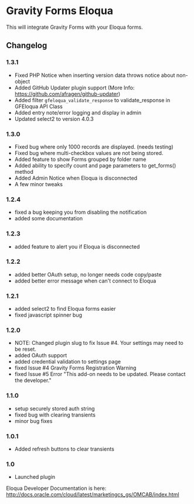 # Gravity Forms Eloqua

This will integrate Gravity Forms with your Eloqua forms.

## Changelog

### 1.3.1
  * Fixed PHP Notice when inserting version data throws notice about non-object
  * Added GitHub Updater plugin support (More Info: https://github.com/afragen/github-updater)
  * Added filter `gfeloqua_validate_response` to validate_response in GFEloqua API Class
  * Added entry note/error logging and display in admin
  * Updated select2 to version 4.0.3

### 1.3.0
  * Fixed bug where only 1000 records are displayed. (needs testing)
  * Fixed bug where multi-checkbox values are not being stored.
  * Added feature to show Forms grouped by folder name
  * Added ability to specify count and page parameters to get_forms() method
  * Added Admin Notice when Eloqua is disconnected
  * A few minor tweaks

### 1.2.4
  * fixed a bug keeping you from disabling the notification
  * added some documentation

### 1.2.3
  * added feature to alert you if Eloqua is disconnected

### 1.2.2
  * added better OAuth setup, no longer needs code copy/paste
  * added better error message when can't connect to Eloqua

### 1.2.1
  * added select2 to find Eloqua forms easier
  * fixed javascript spinner bug

### 1.2.0
  * NOTE: Changed plugin slug to fix Issue #4. Your settings may need to be reset.
  * added OAuth support
  * added credential validation to settings page
  * fixed Issue #4 Gravity Forms Registration Warning
  * fixed Issue #5 Error "This add-on needs to be updated. Please contact the developer."

### 1.1.0
  * setup securely stored auth string
  * fixed bug with clearing transients
  * minor bug fixes

### 1.0.1
  * Added refresh buttons to clear transients

### 1.0
  * Launched plugin

Eloqua Developer Documentation is here: http://docs.oracle.com/cloud/latest/marketingcs_gs/OMCAB/index.html
